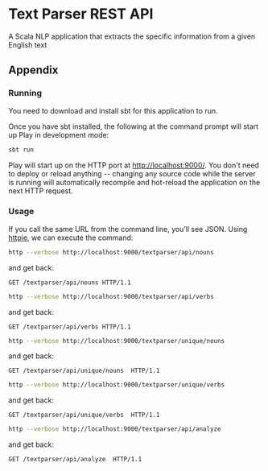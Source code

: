 # Text Parser REST API
A Scala NLP application that extracts the specific information from a given English text

## Appendix

### Running

You need to download and install sbt for this application to run.

Once you have sbt installed, the following at the command prompt will start up Play in development mode:

```bash
sbt run
```

Play will start up on the HTTP port at <http://localhost:9000/>.   You don't need to deploy or reload anything -- changing any source code while the server is running will automatically recompile and hot-reload the application on the next HTTP request.

### Usage

If you call the same URL from the command line, you’ll see JSON. Using [httpie](https://httpie.org/), we can execute the command:

```bash
http --verbose http://localhost:9000/textparser/api/nouns
```

and get back:

```routes
GET /textparser/api/nouns HTTP/1.1
```

```bash
http --verbose http://localhost:9000/textparser/api/verbs
```

and get back:

```routes
GET /textparser/api/verbs HTTP/1.1
```

```bash
http --verbose http://localhost:9000/textparser/unique/nouns
```

and get back:

```routes
GET /textparser/api/unique/nouns  HTTP/1.1
```

```bash
http --verbose http://localhost:9000/textparser/unique/verbs
```

and get back:

```routes
GET /textparser/api/unique/verbs  HTTP/1.1
```

```bash
http --verbose http://localhost:9000/textparser/api/analyze
```

and get back:
```routes
GET /textparser/api/analyze  HTTP/1.1
```